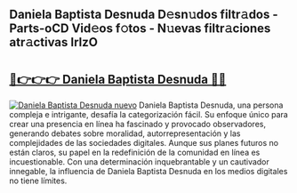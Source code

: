 ## Daniela Baptista Desnuda D𝚎sn𝚞dos filtr𝚊dos - Parts-oCD Vid𝚎os f𝚘tos - N𝚞evas filtr𝚊ciones atr𝚊ctivas IrlzO

# <h2><a href="http://mb0o213.tromn.icu/?c=Daniela+Baptista+Desnuda">🔗👉👉👉 Daniela Baptista Desnuda 🔗🔗</a></h2>

[![Daniela Baptista Desnuda nuevo](https://i.imgur.com/pEAQMta.gif)](http://mb0o213.tromn.icu/?c=Daniela+Baptista+Desnuda)
Daniela Baptista Desnuda, una persona compleja e intrigante, desafía la categorización fácil. Su enfoque único para crear una presencia en línea ha fascinado y provocado observadores, generando debates sobre moralidad, autorrepresentación y las complejidades de las sociedades digitales. Aunque sus planes futuros no están claros, su papel en la redefinición de la comunidad en línea es incuestionable. Con una determinación inquebrantable y un cautivador innegable, la influencia de Daniela Baptista Desnuda en los medios digitales no tiene límites.
